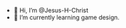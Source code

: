 - 👋 Hi, I’m @Jesus-H-Christ
- 🌱 I’m currently learning game design.

<!---
Jesus-H-Chist/Jesus-H-Chist is a ✨ special ✨ repository because its `README.md` (this file) appears on your GitHub profile.
You can click the Preview link to take a look at your changes.
--->
